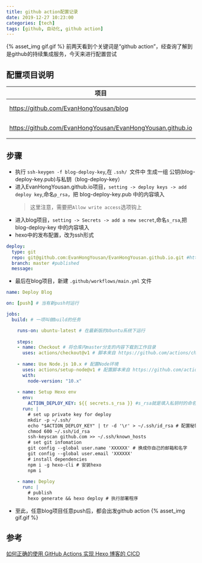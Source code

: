 ```yaml
---
title: github action配置记录
date: 2019-12-27 10:23:00
categories: [tech]
tags: [github, 自动化, github action]
---
```


{% asset_img gif.gif %}
前两天看到个关键词是“github action”，经查询了解到是github的持续集成服务，今天来进行配置尝试 
<escape><!-- more --></escape>

## 配置项目说明

|  项目   | 说明  |
|  ----  | ----  |
| https://github.com/EvanHongYousan/blog  | blog源码 |
| https://github.com/EvanHongYousan/EvanHongYousan.github.io  | 静态文件 |

## 步骤

- 执行 `ssh-keygen -f blog-deploy-key`,在 `.ssh/ `文件中 生成一组 公钥(blog-deploy-key.pub)与私钥（blog-deploy-key）
- 进入EvanHongYousan.github.io项目，`setting -> deploy keys -> add deploy key`,命名`p_rsa`，把 blog-deploy-key.pub 中的内容填入
  > 这里注意，需要把`Allow write access`选项钩上
- 进入blog项目，`setting -> Secrets -> add a new secret`,命名`s_rsa`,把 blog-deploy-key 中的内容填入
- hexo中的发布配置，改为ssh形式
```yml
deploy:
  type: git
  repo: git@github.com:EvanHongYousan/EvanHongYousan.github.io.git #https://bitbucket.org/JohnSmith/johnsmith.bitbucket.io
  branch: master #published
  message:
```
- 最后在blog项目，新建 `.github/workflows/main.yml` 文件
```yml
name: Deploy Blog

on: [push] # 当有新push时运行

jobs:
  build: # 一项叫做build的任务

    runs-on: ubuntu-latest # 在最新版的Ubuntu系统下运行
    
    steps:
    - name: Checkout # 将仓库内master分支的内容下载到工作目录
      uses: actions/checkout@v1 # 脚本来自 https://github.com/actions/checkout
      
    - name: Use Node.js 10.x # 配置Node环境
      uses: actions/setup-node@v1 # 配置脚本来自 https://github.com/actions/setup-node
      with:
        node-version: "10.x"
    
    - name: Setup Hexo env
      env:
        ACTION_DEPLOY_KEY: ${{ secrets.s_rsa }} #s_rsa就是填入私钥时的命名
      run: |
        # set up private key for deploy
        mkdir -p ~/.ssh/
        echo "$ACTION_DEPLOY_KEY" | tr -d '\r' > ~/.ssh/id_rsa # 配置秘钥
        chmod 600 ~/.ssh/id_rsa
        ssh-keyscan github.com >> ~/.ssh/known_hosts
        # set git infomation
        git config --global user.name 'XXXXXX' # 换成你自己的邮箱和名字
        git config --global user.email 'XXXXXX'
        # install dependencies
        npm i -g hexo-cli # 安装hexo
        npm i
  
    - name: Deploy
      run: |
        # publish
        hexo generate && hexo deploy # 执行部署程序
```
- 至此，任意blog项目任意push后，都会出发github action
{% asset_img gif.gif %}

## 参考

[如何正确的使用 GitHub Actions 实现 Hexo 博客的 CICD](https://hdj.me/github-actions-hexo-cicd/)

